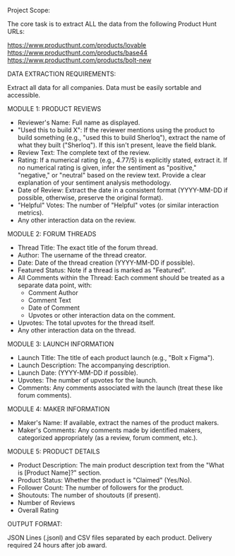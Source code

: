 Project Scope:

The core task is to extract ALL the data from the following Product Hunt URLs:

https://www.producthunt.com/products/lovable
https://www.producthunt.com/products/base44
https://www.producthunt.com/products/bolt-new

DATA EXTRACTION REQUIREMENTS:

Extract all data for all companies. Data must be easily sortable and accessible.

MODULE 1: PRODUCT REVIEWS
- Reviewer's Name: Full name as displayed.
- "Used this to build X": If the reviewer mentions using the product to build something (e.g., "used this to build Sherloq"), extract the name of what they built ("Sherloq"). If this isn't present, leave the field blank.
- Review Text: The complete text of the review.
- Rating: If a numerical rating (e.g., 4.77/5) is explicitly stated, extract it. If no numerical rating is given, infer the sentiment as "positive," "negative," or "neutral" based on the review text. Provide a clear explanation of your sentiment analysis methodology.
- Date of Review: Extract the date in a consistent format (YYYY-MM-DD if possible, otherwise, preserve the original format).
- "Helpful" Votes: The number of "Helpful" votes (or similar interaction metrics).
- Any other interaction data on the review.

MODULE 2: FORUM THREADS
- Thread Title: The exact title of the forum thread.
- Author: The username of the thread creator.
- Date: Date of the thread creation (YYYY-MM-DD if possible).
- Featured Status: Note if a thread is marked as "Featured".
- All Comments within the Thread: Each comment should be treated as a separate data point, with:
  * Comment Author
  * Comment Text
  * Date of Comment
  * Upvotes or other interaction data on the comment.
- Upvotes: The total upvotes for the thread itself.
- Any other interaction data on the thread.

MODULE 3: LAUNCH INFORMATION
- Launch Title: The title of each product launch (e.g., "Bolt x Figma").
- Launch Description: The accompanying description.
- Launch Date: (YYYY-MM-DD if possible).
- Upvotes: The number of upvotes for the launch.
- Comments: Any comments associated with the launch (treat these like forum comments).

MODULE 4: MAKER INFORMATION
- Maker's Name: If available, extract the names of the product makers.
- Maker's Comments: Any comments made by identified makers, categorized appropriately (as a review, forum comment, etc.).

MODULE 5: PRODUCT DETAILS
- Product Description: The main product description text from the "What is [Product Name]?" section.
- Product Status: Whether the product is "Claimed" (Yes/No).
- Follower Count: The number of followers for the product.
- Shoutouts: The number of shoutouts (if present).
- Number of Reviews
- Overall Rating

OUTPUT FORMAT:

JSON Lines (.jsonl) and CSV files separated by each product. Delivery required 24 hours after job award.